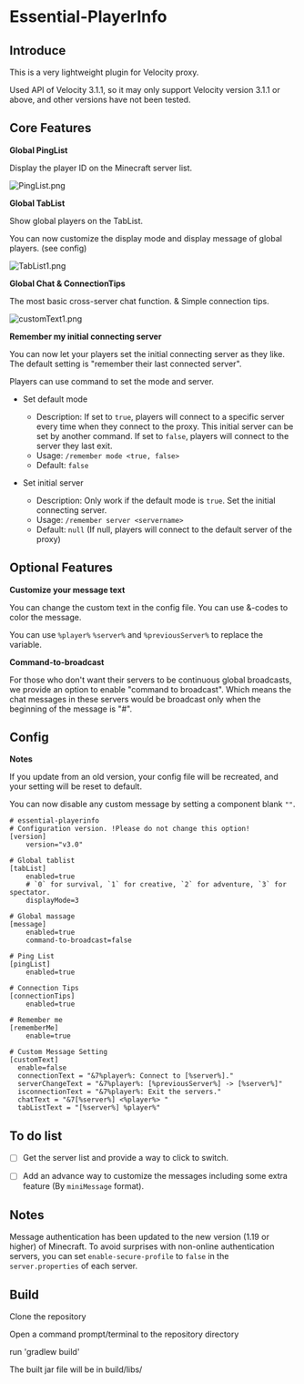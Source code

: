 # Essential-PlayerInfo

## Introduce

This is a very lightweight plugin for Velocity proxy.

Used API of Velocity 3.1.1, so it may only support Velocity version 3.1.1 or above, and other versions have not been tested.

## Core Features

**Global PingList**

Display the player ID on the Minecraft server list.

![PingList.png][1]

**Global TabList**

Show global players on the TabList.

You can now customize the display mode and display message of global players. (see config)

![TabList1.png][2]

**Global Chat & ConnectionTips**

The most basic cross-server chat function. & Simple connection tips.

![customText1.png][3]

**Remember my initial connecting server**

You can now let your players set the initial connecting server as they like. The default setting is "remember their last connected server".

Players can use command to set the mode and server.

- Set default mode
  - Description: If set to `true`, players will connect to a specific server every time when they connect to the proxy. This initial server can be set by another command.
    If set to `false`, players will connect to the server they last exit.
  - Usage: `/remember mode <true, false>`
  - Default: `false`


- Set initial server
    - Description: Only work if the default mode is `true`. Set the initial connecting server.
    - Usage: `/remember server <servername>`
    - Default: `null` (If null, players will connect to the default server of the proxy)
    
## Optional Features

**Customize your message text**

You can change the custom text in the config file. You can use &-codes to color the message.

You can use `%player%` `%server%` and `%previousServer%` to replace the variable.

**Command-to-broadcast**

For those who don't want their servers to be continuous global broadcasts, we provide an option to enable "command to
broadcast". Which means the chat messages in these servers would be broadcast only when the beginning of the message
is "#".

## Config

**Notes**

 If you update from an old version, your config file will be recreated, and your setting will be reset to default.

 You can now disable any custom message by setting a component blank `""`.

    # essential-playerinfo
    # Configuration version. !Please do not change this option!
    [version]
        version="v3.0"
    
    # Global tablist
    [tabList]
        enabled=true
        # `0` for survival, `1` for creative, `2` for adventure, `3` for spectator.
        displayMode=3
    
    # Global massage
    [message]
        enabled=true
        command-to-broadcast=false
    
    # Ping List
    [pingList]
        enabled=true
    
    # Connection Tips
    [connectionTips]
        enabled=true

    # Remember me
    [rememberMe]
        enable=true
    
    # Custom Message Setting
    [customText]
      enable=false
      connectionText = "&7%player%: Connect to [%server%]."
      serverChangeText = "&7%player%: [%previousServer%] -> [%server%]"
      isconnectionText = "&7%player%: Exit the servers."
      chatText = "&7[%server%] <%player%> "
      tabListText = "[%server%] %player%"

## To do list

- [ ] Get the server list and provide a way to click to switch.

- [ ] Add an advance way to customize the messages including some extra feature (By `miniMessage` format).

## Notes

Message authentication has been updated to the new version (1.19 or higher) of Minecraft. To avoid surprises with non-online authentication servers, you can set `enable-secure-profile` to `false` in the `server.properties` of each server.

## Build

Clone the repository

Open a command prompt/terminal to the repository directory

run 'gradlew build'

The built jar file will be in build/libs/

[1]: https://cdn.ussjackdaw.com/image/PingList.png

[2]: https://cdn.ussjackdaw.com/image/TabList1.png

[3]: https://cdn.ussjackdaw.com/image/customText1.png
